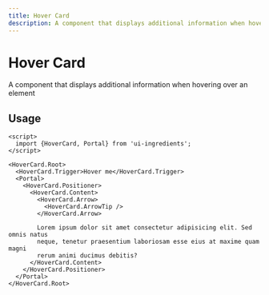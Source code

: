 ```yaml
---
title: Hover Card
description: A component that displays additional information when hovering over an element
---
```


# Hover Card

A component that displays additional information when hovering over an element

## Usage

```svelte
<script>
  import {HoverCard, Portal} from 'ui-ingredients';
</script>

<HoverCard.Root>
  <HoverCard.Trigger>Hover me</HoverCard.Trigger>
  <Portal>
    <HoverCard.Positioner>
      <HoverCard.Content>
        <HoverCard.Arrow>
          <HoverCard.ArrowTip />
        </HoverCard.Arrow>

        Lorem ipsum dolor sit amet consectetur adipisicing elit. Sed omnis natus
        neque, tenetur praesentium laboriosam esse eius at maxime quam magni
        rerum animi ducimus debitis?
      </HoverCard.Content>
    </HoverCard.Positioner>
  </Portal>
</HoverCard.Root>
```
